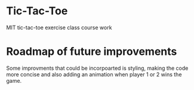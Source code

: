 # Tic-Tac-Toe
MIT tic-tac-toe exercise class course work
# Roadmap of future improvements
Some improvments that could be incorpoarted is styling, making the code more concise and also adding an animation when player 1 or 2 wins the game.

